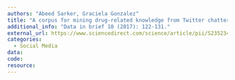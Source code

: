 ```yaml
---
authors: "Abeed Sarker, Graciela Gonzalez"
title: "A corpus for mining drug-related knowledge from Twitter chatter: language models and their utilities"
additional_info: "Data in brief 10 (2017): 122-131."
external_url: https://www.sciencedirect.com/science/article/pii/S2352340916307168
categories:
  - Social Media
data:
code: 
resource:
---
```






